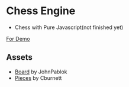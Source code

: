 # Chess Engine
 - Chess with Pure Javascript(not finished yet)
 
[For Demo](https://bberkay.github.io/chess-engine/ ) 

## Assets 
- [Board](https://opengameart.org/content/chess-pieces-and-board-squares) by JohnPablok
- [Pieces](https://commons.wikimedia.org/wiki/Category:SVG_chess_pieces) by Cburnett
